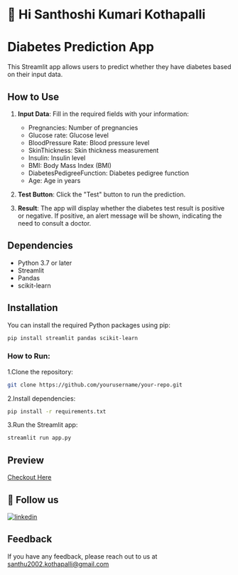#  👋 Hi Santhoshi Kumari Kothapalli
# Diabetes Prediction App

This Streamlit app allows users to predict whether they have diabetes based on their input data.

## How to Use

1. **Input Data**: Fill in the required fields with your information:
   - Pregnancies: Number of pregnancies
   - Glucose rate: Glucose level
   - BloodPressure Rate: Blood pressure level
   - SkinThickness: Skin thickness measurement
   - Insulin: Insulin level
   - BMI: Body Mass Index (BMI)
   - DiabetesPedigreeFunction: Diabetes pedigree function
   - Age: Age in years
   
2. **Test Button**: Click the "Test" button to run the prediction.

3. **Result**: The app will display whether the diabetes test result is positive or negative. If positive, an alert message will be shown, indicating the need to consult a doctor.

## Dependencies

- Python 3.7 or later
- Streamlit
- Pandas
- scikit-learn

## Installation

You can install the required Python packages using pip:

```bash
pip install streamlit pandas scikit-learn

```
### How to Run:
1.Clone the repository:
```bash
git clone https://github.com/yourusername/your-repo.git

```
2.Install dependencies:
```bash
pip install -r requirements.txt
```
3.Run the Streamlit app:
```bash
streamlit run app.py

```
## Preview
[Checkout Here]()

## 🔗 Follow us
[![linkedin](https://img.shields.io/badge/linkedin-0A66C2?style=for-the-badge&logo=linkedin&logoColor=white)](https://www.linkedin.com/in/kothapalli-santhoshi-368951254/)

## Feedback
If you have any feedback, please reach out to us at santhu2002.kothapalli@gmail.com
